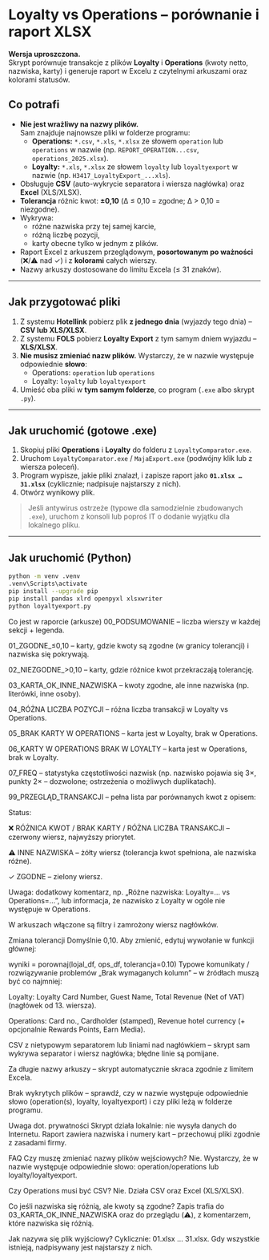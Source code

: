 # Loyalty vs Operations – porównanie i raport XLSX

**Wersja uproszczona.**  
Skrypt porównuje transakcje z plików **Loyalty** i **Operations** (kwoty netto, nazwiska, karty) i generuje raport w Excelu z czytelnymi arkuszami oraz kolorami statusów.

## Co potrafi

- **Nie jest wrażliwy na nazwy plików.**  
  Sam znajduje najnowsze pliki w folderze programu:
  - **Operations:** `*.csv`, `*.xls`, `*.xlsx` ze słowem `operation` lub `operations` w nazwie (np. `REPORT_OPERATION...csv`, `operations_2025.xlsx`).
  - **Loyalty:** `*.xls`, `*.xlsx` ze słowem `loyalty` lub `loyaltyexport` w nazwie (np. `H3417_LoyaltyExport_...xls`).
- Obsługuje **CSV** (auto-wykrycie separatora i wiersza nagłówka) oraz **Excel** (XLS/XLSX).
- **Tolerancja** różnic kwot: **±0,10** (Δ ≤ 0,10 = zgodne; Δ > 0,10 = niezgodne).
- Wykrywa:
  - różne nazwiska przy tej samej karcie,
  - różną liczbę pozycji,
  - karty obecne tylko w jednym z plików.
- Raport Excel z arkuszem przeglądowym, **posortowanym po ważności** (❌/⚠️ nad ✓) i z **kolorami** całych wierszy.
- Nazwy arkuszy dostosowane do limitu Excela (≤ 31 znaków).

---

## Jak przygotować pliki

1. Z systemu **Hotellink** pobierz plik **z jednego dnia** (wyjazdy tego dnia) – **CSV lub XLS/XLSX**.  
2. Z systemu **FOLS** pobierz **Loyalty Export** z tym samym dniem wyjazdu – **XLS/XLSX**.  
3. **Nie musisz zmieniać nazw plików.** Wystarczy, że w nazwie występuje odpowiednie **słowo**:
   - Operations: `operation` lub `operations`
   - Loyalty: `loyalty` lub `loyaltyexport`
4. Umieść oba pliki w **tym samym folderze**, co program (`.exe` albo skrypt `.py`).

---

## Jak uruchomić (gotowe .exe)

1. Skopiuj pliki **Operations** i **Loyalty** do folderu z `LoyaltyComparator.exe`.
2. Uruchom `LoyaltyComparator.exe` / `MajaExport.exe` (podwójny klik lub z wiersza poleceń).
3. Program wypisze, jakie pliki znalazł, i zapisze raport jako **`01.xlsx … 31.xlsx`** (cyklicznie; nadpisuje najstarszy z nich).
4. Otwórz wynikowy plik.

> Jeśli antywirus ostrzeże (typowe dla samodzielnie zbudowanych `.exe`), uruchom z konsoli lub poproś IT o dodanie wyjątku dla lokalnego pliku.

---

## Jak uruchomić (Python)

```bash
python -m venv .venv
.venv\Scripts\activate
pip install --upgrade pip
pip install pandas xlrd openpyxl xlsxwriter
python loyaltyexport.py
```

Co jest w raporcie (arkusze)
00_PODSUMOWANIE – liczba wierszy w każdej sekcji + legenda.

01_ZGODNE_≤0,10 – karty, gdzie kwoty są zgodne (w granicy tolerancji) i nazwiska się pokrywają.

02_NIEZGODNE_>0,10 – karty, gdzie różnice kwot przekraczają tolerancję.

03_KARTA_OK_INNE_NAZWISKA – kwoty zgodne, ale inne nazwiska (np. literówki, inne osoby).

04_RÓŻNA LICZBA POZYCJI – różna liczba transakcji w Loyalty vs Operations.

05_BRAK KARTY W OPERATIONS – karta jest w Loyalty, brak w Operations.

06_KARTY W OPERATIONS BRAK W LOYALTY – karta jest w Operations, brak w Loyalty.

07_FREQ – statystyka częstotliwości nazwisk (np. nazwisko pojawia się 3×, punkty 2× – dozwolone; ostrzeżenia o możliwych duplikatach).

99_PRZEGLĄD_TRANSAKCJI – pełna lista par porównanych kwot z opisem:

Status:

❌ RÓŻNICA KWOT / BRAK KARTY / RÓŻNA LICZBA TRANSAKCJI – czerwony wiersz, najwyższy priorytet.

⚠️ INNE NAZWISKA – żółty wiersz (tolerancja kwot spełniona, ale nazwiska różne).

✓ ZGODNE – zielony wiersz.

Uwaga: dodatkowy komentarz, np. „Różne nazwiska: Loyalty=… vs Operations=…”, lub informacja, że nazwisko z Loyalty w ogóle nie występuje w Operations.

W arkuszach włączone są filtry i zamrożony wiersz nagłówków.

Zmiana tolerancji
Domyślnie 0,10.
Aby zmienić, edytuj wywołanie w funkcji głównej:


wyniki = porownaj(lojal_df, ops_df, tolerancja=0.10)
Typowe komunikaty / rozwiązywanie problemów
„Brak wymaganych kolumn” – w źródłach muszą być co najmniej:

Loyalty: Loyalty Card Number, Guest Name, Total Revenue (Net of VAT) (nagłówek od 13. wiersza).

Operations: Card no., Cardholder (stamped), Revenue hotel currency (+ opcjonalnie Rewards Points, Earn Media).

CSV z nietypowym separatorem lub liniami nad nagłówkiem – skrypt sam wykrywa separator i wiersz nagłówka; błędne linie są pomijane.

Za długie nazwy arkuszy – skrypt automatycznie skraca zgodnie z limitem Excela.

Brak wykrytych plików – sprawdź, czy w nazwie występuje odpowiednie słowo (operation(s), loyalty, loyaltyexport) i czy pliki leżą w folderze programu.

Uwaga dot. prywatności
Skrypt działa lokalnie: nie wysyła danych do Internetu.
Raport zawiera nazwiska i numery kart – przechowuj pliki zgodnie z zasadami firmy.

FAQ
Czy muszę zmieniać nazwy plików wejściowych?
Nie. Wystarczy, że w nazwie występuje odpowiednie słowo: operation/operations lub loyalty/loyaltyexport.

Czy Operations musi być CSV?
Nie. Działa CSV oraz Excel (XLS/XLSX).

Co jeśli nazwiska się różnią, ale kwoty są zgodne?
Zapis trafia do 03_KARTA_OK_INNE_NAZWISKA oraz do przeglądu (⚠️), z komentarzem, które nazwiska się różnią.

Jak nazywa się plik wyjściowy?
Cyklicznie: 01.xlsx … 31.xlsx. Gdy wszystkie istnieją, nadpisywany jest najstarszy z nich.

